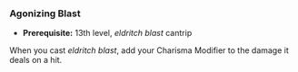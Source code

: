### Agonizing Blast
- **Prerequisite:** 13th level, *eldritch blast* cantrip

When you cast *eldritch blast*, add your Charisma Modifier to the damage it deals on a hit.

<!--

-<< CHANGES >>-
- nuked this invocation, it starts up at 13th level
-> consistant with agonizing blast
- scaling is very powerful with many blasts
-> deferred early-level eldritch-blast spam to arcing blast

-->
